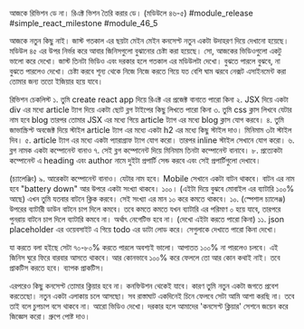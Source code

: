 আজকে রিভিশন ডে না। রিএক্ট ভিশন তৈরি করার ডে। (মডিউলে ৪৬-৫)
#module_release #simple_react_milestone #module_46_5

আজকে নতুন কিছু নাই। জাস্ট গতকাল এর ছয়টা মেইন মেইন কনসেপ্ট নতুন একটা উদাহরণ দিয়ে দেখানো হয়েছে। মডিউল ৪৫ এর উপর নির্ভর করে আবার জিনিসগুলো বুঝানোর চেষ্টা করা হয়েছে। সো, আজকের ভিডিওগুলো একটু ভালো করে দেখো। জাস্ট তিনটা ভিডিও এবং দরকার হলে গতকাল এর মডিউলটা দেখো। বুঝতে পারলে বুঝবে, না বুঝতে পারলেও দেখো। চেষ্টা করবে শূন্য থেকে নিজে নিজে করতে গিয়ে যত বেশি ঘাম ঝরবে নেক্সট এসাইনমেন্ট করা তোমার জন্য ততো ইজিয়ার হয়ে যাবে। 

রিভিশন চেকলিস্ট 
১. তুমি create react app দিয়ে রিএক্ট এর প্রজেক্ট বানাতে পারো কিনা 
২. JSX দিয়ে একটা div এর মধ্যে article ট্যাগ দিয়ে একটা ছোট ব্লগ টাইপের কিছু লিখতে পারো কিনা 
৩. তুমি css ক্লাস লিখবে যেটার নাম হবে blog তারপর তোমার JSX এর মধ্যে গিয়ে article ট্যাগ এর মধ্যে blog ক্লাস যোগ করবে। 
৪. তুমি জাভাস্ক্রিপ্ট অবজেক্ট দিয়ে স্টাইল article ট্যাগ এর মধ্যে একটা h2 এর মধ্যে কিছু স্টাইল দাও। মিনিমাম ৩টা স্টাইল দিব। 
৫. article ট্যাগ এর মধ্যে একটা প্যারাগ্রাফ ট্যাগ যোগ করো। তারপর inline স্টাইল সেখানে যোগ করো। 
৬. ব্লগ নামক একটা কম্পোনেন্ট বানাও
৭. সেই ব্লগ কম্পোনেন্ট দিয়ে মিনিমাম তিনটা কম্পোনেন্ট বানাবে। 
৮. প্রত্যেকটা কম্পোনেন্ট এ heading এবং author নামে দুইটা প্রপার্টি সেন্ড করবে এবং সেই প্রপার্টিগুলো দেখাবে। 

(চ্যালেঞ্জিং)
৯. আরেকটা কম্পোনেন্ট বানাও। যেটার নাম হবে। Mobile সেখানে একটা বাটন থাকবে। বাটন এর নাম হবে "battery down" আর উপরে একটা সংখ্যা থাকবে। ১০০। (এইটা দিয়ে বুঝবে মোবাইল এর ব্যাটারি ১০০% আছে) এখন তুমি যতবার বাটনে ক্লিক করবে। সেই সংখ্যা এর মান ১০ করে কমতে থাকবে। 
১০. (স্পেশাল চ্যালেঞ্জ) উপরের ব্যাটারী ডাউন বাটনে চাপ দিলে কমবে। তবে কমতে কমতে যখন ব্যাটারি এর পরিমাণ ০ হয়ে যাবে, তারপরে পুনরায় বাটনে চাপ দিলে ব্যাটারি কমবে না। অর্থাৎ নেগেটিভ হবে না। (দেখো এইটা করতে পারো কিনা)
১১. json placeholder এর ওয়েবসাইট এ গিয়ে todo এর ডাটা লোড করে। সেগুলাকে দেখাতে পারো কিনা দেখো। 

যা করতে বলা হইছে সেটা ৭০-৮০% করতে পারলে অবশ্যই ভালো। আপাতত ১০০% না পারলেও চলবে। এই জিনিস ঘুরে ফিরে বারবার আসতে থাকবে। আর কোনভাবে ১০০% করে ফেললে তো আর কোন কথাই নাই। তবে প্রাকটিস করতে হবে। ব্যাপক প্রাকটিস। 

এরপরেও কিছু কনসেপ্ট তোমার ক্লিয়ার হবে না। কনফিউশন থেকেই যাবে। কারণ তুমি নতুন একটা জগতে প্রবেশ করতেছো। নতুন একটা এলাকায় চলে আসছো। সব রাস্তাঘাট একদিনেই চিনে ফেলবে সেটা আমি আশা করছি না। তবে তাই বলে চুপচাপ বসে থাকবে না। আরো ভিডিও দেখো। দরকার হলে আমাদের 'কনসেপ্ট ক্লিয়ার' সেশনে জয়েন করে জিজ্ঞেস করো। গ্রুপে পোষ্ট দাও। 